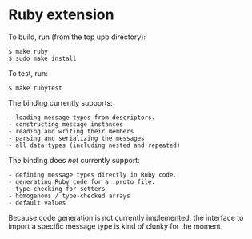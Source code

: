 
# Ruby extension

To build, run (from the top upb directory):

    $ make ruby
    $ sudo make install

To test, run:

    $ make rubytest

The binding currently supports:

    - loading message types from descriptors.
    - constructing message instances
    - reading and writing their members
    - parsing and serializing the messages
    - all data types (including nested and repeated)

The binding does *not* currently support:

    - defining message types directly in Ruby code.
    - generating Ruby code for a .proto file.
    - type-checking for setters
    - homogenous / type-checked arrays
    - default values

Because code generation is not currently implemented, the interface to import
a specific message type is kind of clunky for the moment.
